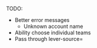 TODO:

* Better error messages
  * Unknown account name
* Ability choose individual teams
* Pass through lever-source=
